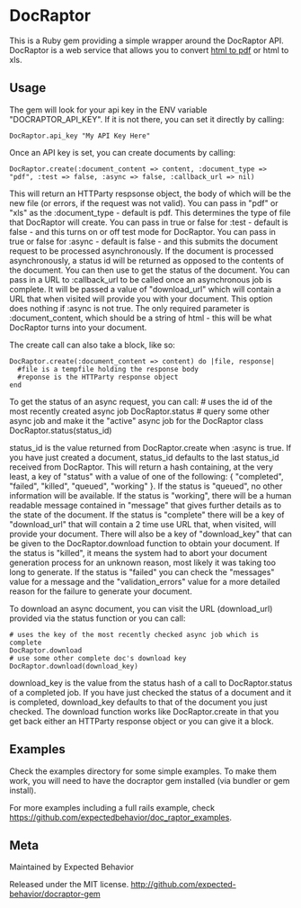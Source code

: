DocRaptor
==========

This is a Ruby gem providing a simple wrapper around the DocRaptor API. DocRaptor is a web service that allows you to convert [html to pdf](http://docraptor.com) or html to xls. 


## Usage ######################################################################

The gem will look for your api key in the ENV variable "DOCRAPTOR_API_KEY".  If it is 
not there, you can set it directly by calling:

    DocRaptor.api_key "My API Key Here"

Once an API key is set, you can create documents by calling:

    DocRaptor.create(:document_content => content, :document_type => "pdf", :test => false, :async => false, :callback_url => nil)

This will return an HTTParty respsonse object, the body of which will be the new file 
(or errors, if the request was not valid).  You can pass in "pdf" or "xls" as the
:document_type - default is pdf.  This determines the type of file that DocRaptor will create.
You can pass in true or false for :test - default is false - and this turns on or off
test mode for DocRaptor.  You can pass in true or false for :async - default is false - and 
this submits the document request to be processed asynchronously. If the document is processed 
asynchronously, a status id will be returned as opposed to the contents of the document. You can 
then use <METHOD NAME> to get the status of the document. You can pass in a URL to :callback_url 
to be called once an asynchronous job is complete.  It will be passed a value of "download_url" 
which will contain a URL that when visited will provide you with your document.  This option 
does nothing if :async is not true.  The only required parameter is :document_content, which 
should be a string of html - this will be what DocRaptor turns into your document.

The create call can also take a block, like so:

    DocRaptor.create(:document_content => content) do |file, response|
      #file is a tempfile holding the response body
      #reponse is the HTTParty response object
    end 

To get the status of an async request, you can call:
    # uses the id of the most recently created async job
    DocRaptor.status
    # query some other async job and make it the "active" async job for the DocRaptor class
    DocRaptor.status(status_id)

status_id is the value returned from DocRaptor.create when :async is true.  If you have 
just created a document, status_id defaults to the last status_id received from DocRaptor.
This will return a hash containing, at the very least, a key of "status" with a value of 
one of the following: { "completed", "failed", "killed", "queued", "working" }.  If the 
status is "queued", no other information will be available.  If the status is "working", 
there will be a human readable message contained in "message" that gives further details 
as to the state of the document.  If the status is "complete" there will be a key of 
"download_url" that will contain a 2 time use URL that, when visited, will provide your 
document.  There will also be a key of "download_key" that can be given to the 
DocRaptor.download function to obtain your document.  If the status is "killed", it means 
the system had to abort your document generation process for an unknown reason, most 
likely it was taking too long to generate.  If the status is "failed" you can check the 
"messages" value for a message and the "validation_errors" value for a more detailed reason 
for the failure to generate your document.

To download an async document, you can visit the URL (download_url) provided via the status 
function or you can call:

    # uses the key of the most recently checked async job which is complete
    DocRaptor.download
    # use some other complete doc's download key
    DocRaptor.download(download_key)


download_key is the value from the status hash of a call to DocRaptor.status of a 
completed job.  If you have just checked the status of a document and it is completed, 
download_key defaults to that of the document you just checked.  The download function 
works like DocRaptor.create in that you get back either an HTTParty response object or 
you can give it a block.

## Examples ###################################################################
Check the examples directory for some simple examples. To make them work, you will need to have the docraptor gem installed (via bundler or gem install).

For more examples including a full rails example, check https://github.com/expectedbehavior/doc_raptor_examples.

## Meta #######################################################################

Maintained by Expected Behavior

Released under the MIT license. http://github.com/expected-behavior/docraptor-gem
